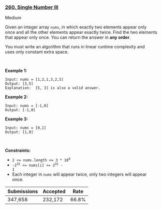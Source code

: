 ### [260. Single Number III](https://leetcode.com/problems/single-number-iii/)

Medium

Given an integer array `` nums ``, in which exactly two elements appear only once and all the other elements appear exactly twice. Find the two elements that appear only once. You can return the answer in __any order__.

You must write an algorithm that runs in linear runtime complexity and uses only constant extra space.

 

__Example 1:__

```
Input: nums = [1,2,1,3,2,5]
Output: [3,5]
Explanation:  [5, 3] is also a valid answer.
```

__Example 2:__

```
Input: nums = [-1,0]
Output: [-1,0]
```

__Example 3:__

```
Input: nums = [0,1]
Output: [1,0]
```

 

__Constraints:__

*   <code>2 <= nums.length <= 3 * 10<sup>4</sup></code>
*   <code>-2<sup>31</sup> <= nums[i] <= 2<sup>31</sup> - 1</code>
*   Each integer in `` nums `` will appear twice, only two integers will appear once.

| Submissions    | Accepted     | Rate   |
| -------------- | ------------ | ------ |
| 347,658 | 232,172 | 66.8% |